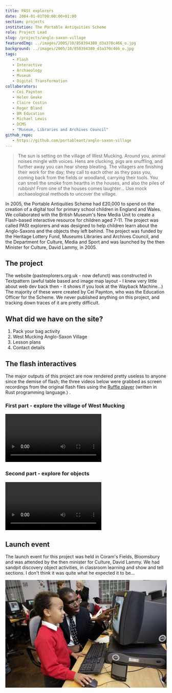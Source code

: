 ```yaml
---
title: PASt explorers 
date: 2004-01-01T00:00:00+01:00
section: projects
institution: The Portable Antiquities Scheme
role: Project Lead
slug: /projects/anglo-saxon-village
featuredImg: ../images/2005/10/858394380_d3a370c466_o.jpg
background: ../images/2005/10/858394380_d3a370c466_o.jpg
tags:
   - Flash
   - Interactive
   - Archaeology
   - Museum
   - Digital Transformation
collaborators:
   - Cei Paynton
   - Helen Geake
   - Claire Costin
   - Roger Bland 
   - BM Education
   - Michael Lewis
   - DCMS
   - "Museum, Libraries and Archives Council"
github_repo:
   - https://github.com/portableant/anglo-saxon-village
---
```


>  The sun is setting on the village of West Mucking. Around you, animal noises mingle with voices. Hens are clucking, pigs are snuffling, and further away you can hear sheep bleating. The villagers are finishing their work for the day; they call to each other as they pass you, coming back from the fields or woodland, carrying their tools. You can smell the smoke from hearths in the houses, and also the piles of rubbish! From one of the houses comes laughter... Use mock archaeological methods to uncover the village.


In 2005, the Portable Antiquities Scheme had £20,000 to spend on the creation of a digital tool for primary school children
in England and Wales. We collaborated with the British Museum's New Media Unit to create a Flash-based interactive 
resource for children aged 7-11. The project was called PASt explorers and was designed to help children learn about the Anglo-Saxons 
and the objects they left behind. The project was funded by the Heritage Lottery Fund, Museums Libraries and Archives Council, and the Department for Culture, Media and Sport and was launched by 
the then Minister for Culture, David Lammy, in 2005.

## The project

The website (pastexplorers.org.uk - now defunct) was constructed in Textpattern (awful table based and image map layout - I 
knew very little about web dev back then - it shows if you look at the Wayback Machine...) 
The majority of these were created by Cei Paynton, who was the Education Officer for the Scheme. We never published anything on 
this project, and tracking down traces of it are pretty difficult.

## What did we have on the site?

1. Pack your bag activity
2. West Mucking Anglo-Saxon Village
3. Lesson plans
4. Contact details 


## The flash interactives

The major outputs of this project are now rendered pretty useless to anyone since the demise of flash; the three videos below were 
grabbed as screen recordings from the original flash files using the [Ruffle player](https://ruffle.rs) (written in Rust programming language.)
. 
<div class="row">
    <div class="col-md-6">
        <h3 class="text-black-50 text-center">First part - explore the village of West Mucking</h3>
        <div class="ratio-4x3 ratio my-3">
            <video controls src="/saxon.mp4"></video>
        </div>
    </div>
    <div class="col-md-6">
        <h3 class="text-black-50 text-center">Second part - explore for objects</h3>
        <div class="ratio-4x3 ratio my-3 mx-3 col-md-6">
            <video controls src="/detecting.mp4"></video>
        </div>
    </div>
</div>

## Launch event

The launch event for this project was held in Coram's Fields, Bloomsbury and was attended by the then minister for Culture, 
David Lammy. We had sandpit discovery object activities, in classroom learning and show and tell sections. 
I don't think it was quite what he expected it to be...

![Culture Minister David Lammy tries out the new web site with some help form Apollinaire (7) from St George The Martyre School. The launch of the web site was at Coram's Fields, Guilford Street, WC1N. Photo: Edmond Terakopian / PA](../images/2005/10/857534413_36d430d2ec_k.jpg)
